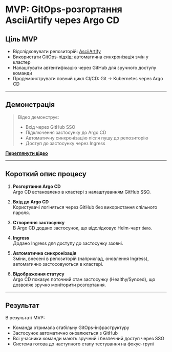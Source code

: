 # MVP: GitOps-розгортання AsciiArtify через Argo CD

## Ціль MVP

- Відслідковувати репозиторій: [AsciiArtify](https://github.com/Tsisar/AsciiArtify)
- Використати GitOps-підхід: автоматична синхронізація змін у кластер
- Налаштувати автентифікацію через GitHub для зручного доступу команди
- Продемонструвати повний цикл CI/CD: Git → Kubernetes через Argo CD

---

## Демонстрація

> Відео демонструє:
> - Вхід через GitHub SSO
> - Підключення застосунку до Argo CD
> - Автоматичну синхронізацію після пушу до репозиторію
> - Доступ до застосунку через Ingress

**[Переглянути відео](https://youtu.be/ezMi2Gj2Dt0)**

---

## Короткий опис процесу

1. **Розгортання Argo CD**  
   Argo CD встановлено в кластері з налаштуванням GitHub SSO.

2. **Вхід до Argo CD**  
   Користувачі логіняться через GitHub без використання спільного пароля.

3. **Створення застосунку**  
   В Argo CD додано застосунок, що відслідковує Helm-чарт `demo`.

4. **Ingress**  
   Додано Ingress для доступу до застосунку ззовні.

5. **Автоматична синхронізація**  
   Зміни, внесені в репозиторій (наприклад, оновлення Ingress), автоматично застосовуються в кластері.

6. **Відображення статусу**  
   Argo CD показує поточний стан застосунку (Healthy/Synced), що дозволяє зручно моніторити розгортання.

---

## Результат

В результаті MVP:
- Команда отримала стабільну GitOps-інфраструктуру
- Застосунок автоматично оновлюється з GitHub
- Всі учасники команди мають зручний і безпечний доступ через SSO
- Система готова до наступного етапу тестування на фокус-групі

